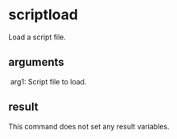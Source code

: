 
# scriptload

Load a script file.

## arguments

 arg1: Script file to load.

## result
This command does not set any result variables.
